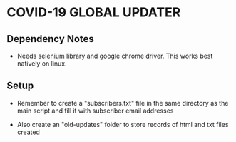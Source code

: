 # COVID-19 GLOBAL UPDATER

## Dependency Notes

* Needs selenium library and google chrome driver. This works best natively on linux.

## Setup

* Remember to create a "subscribers.txt" file in the same directory as the main script and fill it with subscriber email addresses

* Also create an "old-updates" folder to store records of html and txt files created
